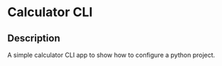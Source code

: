 # Calculator CLI

## Description
A simple calculator CLI app to show how to configure a python project.